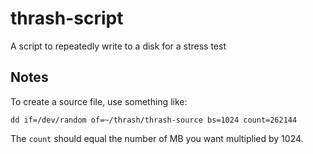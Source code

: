 # thrash-script
A script to repeatedly write to a disk for a stress test

## Notes

To create a source file, use something like:

```
dd if=/dev/random of=~/thrash/thrash-source bs=1024 count=262144
```

The `count` should equal the number of MB you want multiplied by 1024.
